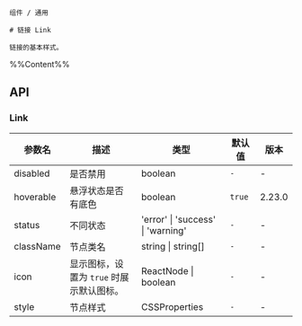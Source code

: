 `````
组件 / 通用

# 链接 Link

链接的基本样式。
`````

%%Content%%

## API

### Link

|参数名|描述|类型|默认值|版本|
|---|---|---|---|---|
|disabled|是否禁用|boolean |`-`|-|
|hoverable|悬浮状态是否有底色|boolean |`true`|2.23.0|
|status|不同状态|'error' \| 'success' \| 'warning' |`-`|-|
|className|节点类名|string \| string[] |`-`|-|
|icon|显示图标，设置为 `true` 时展示默认图标。|ReactNode \| boolean |`-`|-|
|style|节点样式|CSSProperties |`-`|-|
